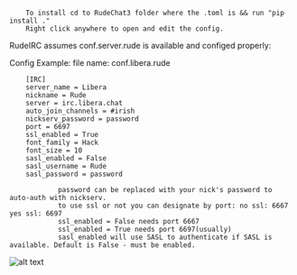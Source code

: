         To install cd to RudeChat3 folder where the .toml is && run "pip install ."
        Right click anywhere to open and edit the config.
RudeIRC assumes conf.server.rude is available and configed properly:

Config Example:
file name: conf.libera.rude

        [IRC]
        server_name = Libera
        nickname = Rude
        server = irc.libera.chat
        auto_join_channels = #irish
        nickserv_password = password
        port = 6697
        ssl_enabled = True
        font_family = Hack
        font_size = 10
        sasl_enabled = False
        sasl_username = Rude
        sasl_password = password

                password can be replaced with your nick's password to auto-auth with nickserv.
                to use ssl or not you can designate by port: no ssl: 6667 yes ssl: 6697
                ssl_enabled = False needs port 6667
                ssl_enabled = True needs port 6697(usually)
                sasl_enabled will use SASL to authenticate if SASL is available. Default is False - must be enabled.

![alt text]([https://i.imgur.com/tO0n1bv.png](https://i.imgur.com/tO0n1bv.png)https://i.imgur.com/tO0n1bv.png)

